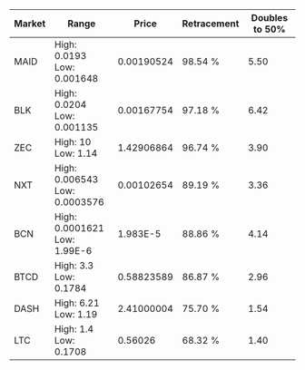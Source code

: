 | Market | Range | Price| Retracement | Doubles to 50% |
| --- | --- | --- | --- | --- |
| MAID | High: 0.0193<br />Low: 0.001648 | 0.00190524 | 98.54 % | 5.50 |
| BLK | High: 0.0204<br />Low: 0.001135 | 0.00167754 | 97.18 % | 6.42 |
| ZEC | High: 10<br />Low: 1.14 | 1.42906864 | 96.74 % | 3.90 |
| NXT | High: 0.006543<br />Low: 0.0003576 | 0.00102654 | 89.19 % | 3.36 |
| BCN | High: 0.0001621<br />Low: 1.99E-6 | 1.983E-5 | 88.86 % | 4.14 |
| BTCD | High: 3.3<br />Low: 0.1784 | 0.58823589 | 86.87 % | 2.96 |
| DASH | High: 6.21<br />Low: 1.19 | 2.41000004 | 75.70 % | 1.54 |
| LTC | High: 1.4<br />Low: 0.1708 | 0.56026 | 68.32 % | 1.40 |

